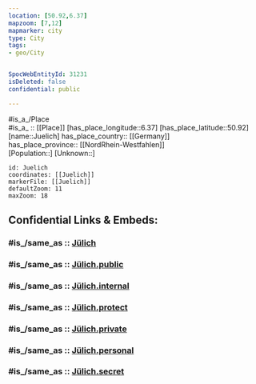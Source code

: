 ```yaml
---
location: [50.92,6.37] 
mapzoom: [7,12] 
mapmarker: city 
type: City
tags:
- geo/City


SpocWebEntityId: 31231
isDeleted: false
confidential: public

---
```

#is_a_/Place  
#is_a_ :: [[Place]] 
[has_place_longitude::6.37] 
[has_place_latitude::50.92] 
[name::Juelich] 
has_place_country:: [[Germany]]  
has_place_province:: [[NordRhein-Westfahlen]]  
[Population::] 
[Unknown::] 


```leaflet
id: Juelich
coordinates: [[Juelich]] 
markerFile: [[Juelich]] 
defaultZoom: 11 
maxZoom: 18
```


## Confidential Links & Embeds: 

### #is_/same_as :: [Jülich](/_Standards/Earth/Continent/Europe/Europe~Central/Germany/Germany~West/Nordrhein-Westfalen/counties~NW/Düren/cities~Düren/Jülich.md) 

### #is_/same_as :: [Jülich.public](/_public/Earth/Continent/Europe/Europe~Central/Germany/Germany~West/Nordrhein-Westfalen/counties~NW/Düren/cities~Düren/Jülich.public.md) 

### #is_/same_as :: [Jülich.internal](/_internal/Earth/Continent/Europe/Europe~Central/Germany/Germany~West/Nordrhein-Westfalen/counties~NW/Düren/cities~Düren/Jülich.internal.md) 

### #is_/same_as :: [Jülich.protect](/_protect/Earth/Continent/Europe/Europe~Central/Germany/Germany~West/Nordrhein-Westfalen/counties~NW/Düren/cities~Düren/Jülich.protect.md) 

### #is_/same_as :: [Jülich.private](/_private/Earth/Continent/Europe/Europe~Central/Germany/Germany~West/Nordrhein-Westfalen/counties~NW/Düren/cities~Düren/Jülich.private.md) 

### #is_/same_as :: [Jülich.personal](/_personal/Earth/Continent/Europe/Europe~Central/Germany/Germany~West/Nordrhein-Westfalen/counties~NW/Düren/cities~Düren/Jülich.personal.md) 

### #is_/same_as :: [Jülich.secret](/_secret/Earth/Continent/Europe/Europe~Central/Germany/Germany~West/Nordrhein-Westfalen/counties~NW/Düren/cities~Düren/Jülich.secret.md)

